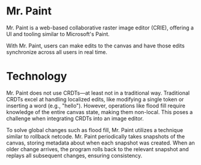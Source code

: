 # Mr. Paint

Mr. Paint is a web-based collaborative raster image editor (CRIE), offering a UI and tooling similar to Microsoft's Paint.

With Mr. Paint, users can make edits to the canvas and have those edits synchronize across all users in real time.

# Technology

Mr. Paint does not use CRDTs—at least not in a traditional way. Traditional CRDTs excel at handling localized edits, like modifying a single token or inserting a word (e.g., "hello"). However, operations like flood fill require knowledge of the entire canvas state, making them non-local. This poses a challenge when integrating CRDTs into an image editor.

To solve global changes such as flood fill, Mr. Paint utilizes a technique similar to rollback netcode. Mr. Paint periodically takes snapshots of the canvas, storing metadata about when each snapshot was created. When an older change arrives, the program rolls back to the relevant snapshot and replays all subsequent changes, ensuring consistency.

